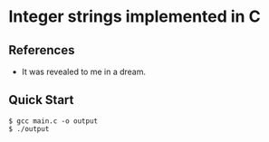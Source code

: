 # Integer strings implemented in C

## References
- It was revealed to me in a dream.

## Quick Start
```console
$ gcc main.c -o output
$ ./output
```